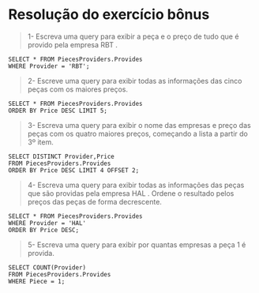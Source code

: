 # Resolução do exercício bônus

> 1- Escreva uma query para exibir a peça e o preço de tudo que é provido pela empresa RBT .

```console
SELECT * FROM PiecesProviders.Provides
WHERE Provider = 'RBT';
```

> 2- Escreve uma query para exibir todas as informações das cinco peças com os maiores preços.

```console
SELECT * FROM PiecesProviders.Provides
ORDER BY Price DESC LIMIT 5;
```

> 3- Escreva uma query para exibir o nome das empresas e preço das peças com os quatro maiores preços, começando a lista a partir do 3º item.

```console
SELECT DISTINCT Provider,Price
FROM PiecesProviders.Provides
ORDER BY Price DESC LIMIT 4 OFFSET 2;
```

> 4- Escreva uma query para exibir todas as informações das peças que são providas pela empresa HAL . Ordene o resultado pelos preços das peças de forma decrescente.

```console
SELECT * FROM PiecesProviders.Provides
WHERE Provider = 'HAL'
ORDER BY Price DESC;
```

> 5- Escreva uma query para exibir por quantas empresas a peça 1 é provida.

```console
SELECT COUNT(Provider)
FROM PiecesProviders.Provides
WHERE Piece = 1;
```
